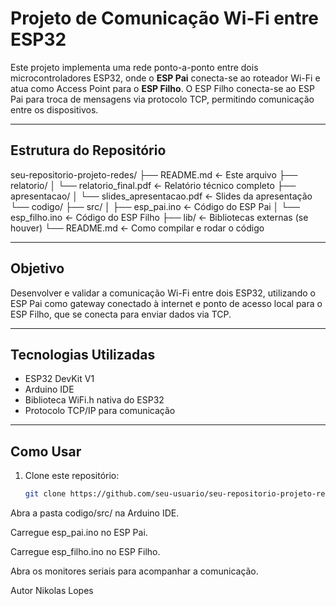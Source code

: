 # Projeto de Comunicação Wi-Fi entre ESP32

Este projeto implementa uma rede ponto-a-ponto entre dois microcontroladores ESP32, onde o **ESP Pai** conecta-se ao roteador Wi-Fi e atua como Access Point para o **ESP Filho**. O ESP Filho conecta-se ao ESP Pai para troca de mensagens via protocolo TCP, permitindo comunicação entre os dispositivos.

---

## Estrutura do Repositório

seu-repositorio-projeto-redes/
├── README.md ← Este arquivo
├── relatorio/
│ └── relatorio_final.pdf ← Relatório técnico completo
├── apresentacao/
│ └── slides_apresentacao.pdf ← Slides da apresentação
└── codigo/
├── src/
│ ├── esp_pai.ino ← Código do ESP Pai
│ └── esp_filho.ino ← Código do ESP Filho
├── lib/ ← Bibliotecas externas (se houver)
└── README.md ← Como compilar e rodar o código

---

## Objetivo

Desenvolver e validar a comunicação Wi-Fi entre dois ESP32, utilizando o ESP Pai como gateway conectado à internet e ponto de acesso local para o ESP Filho, que se conecta para enviar dados via TCP.

---

## Tecnologias Utilizadas

- ESP32 DevKit V1  
- Arduino IDE  
- Biblioteca WiFi.h nativa do ESP32  
- Protocolo TCP/IP para comunicação  

---

## Como Usar

1. Clone este repositório:
   ```bash
   git clone https://github.com/seu-usuario/seu-repositorio-projeto-redes.git
Abra a pasta codigo/src/ na Arduino IDE.

Carregue esp_pai.ino no ESP Pai.

Carregue esp_filho.ino no ESP Filho.

Abra os monitores seriais para acompanhar a comunicação.

Autor
Nikolas Lopes

